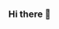 ### Hi there 👋

<!--
**hewwoworld/hewwoworld** is a ✨ _special_ ✨ repository because its `README.md` (this file) appears on your GitHub profile.

Here are some ideas to get you started:

- 🔭 I’m currently working on a school project
- 🌱 I’m currently learning python AI
- 👯 I’m looking to collaborate on 
- 🤔 I’m looking for help with python GUIs
- 💬 Ask me about AI
-->
